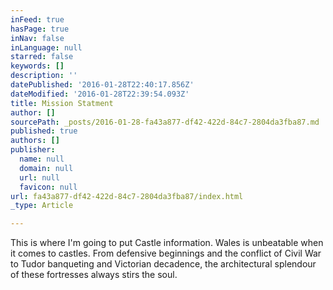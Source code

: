 ```yaml
---
inFeed: true
hasPage: true
inNav: false
inLanguage: null
starred: false
keywords: []
description: ''
datePublished: '2016-01-28T22:40:17.856Z'
dateModified: '2016-01-28T22:39:54.093Z'
title: Mission Statment
author: []
sourcePath: _posts/2016-01-28-fa43a877-df42-422d-84c7-2804da3fba87.md
published: true
authors: []
publisher:
  name: null
  domain: null
  url: null
  favicon: null
url: fa43a877-df42-422d-84c7-2804da3fba87/index.html
_type: Article

---
```

This is where I'm going to put Castle information. Wales is unbeatable when it comes to castles. From defensive beginnings and the conflict of Civil War to Tudor banqueting and Victorian decadence, the architectural splendour of these fortresses always stirs the soul.